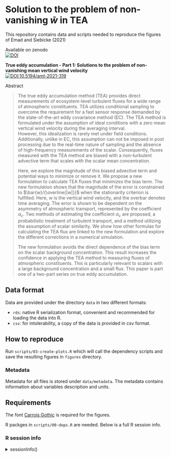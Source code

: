 # Solution to the problem of non-vanishing $\bar{w}$ in TEA

This repository contains data and scripts needed to reproduce the figures of
Emad and Siebicke (2021)

Available on zenodo  
[![DOI](https://zenodo.org/badge/532369737.svg)](https://zenodo.org/badge/latestdoi/532369737)



**True eddy accumulation - Part 1: Solutions to the problem of non-vanishing mean vertical wind velocity**  
 [![DOI:10.5194/amt-2021-319](https://img.shields.io/badge/doi-10.5194%2Famt--2021--319-blue)](https://doi.org/10.5194/amt-2021-319)
 
 Abstract

> The true eddy accumulation method (TEA) provides direct measurements of
> ecosystem-level turbulent fluxes for a wide range of atmospheric constituents. 
> TEA utilizes conditional sampling to overcome the requirement for a fast sensor
> response demanded by the state-of-the-art eddy covariance method (EC).
> The TEA method is formulated under the assumption of ideal conditions with a
> zero mean vertical wind velocity during the averaging interval.  
> However, this idealization is rarely met under field conditions.  
> Additionally, unlike in EC, this assumption can not be imposed in post
> processing due to the real-time nature of sampling and the absence of
> high-frequency measurements of the scalar.
> Consequently, fluxes measured with the TEA method are biased with a
> non-turbulent advective term that scales with the scalar mean concentration.
> 
> Here, we explore the magnitude of this biased advective term and potential ways
> to minimize or remove it.
> We propose a new formulation to calculate TEA fluxes that minimizes the bias term.
> The new formulation shows that the magnitude of the error is constrained to
> $\bar{w}/{\overline{|w|}}$ when the stationarity criterion is fulfilled.
> Here, $w$ is the vertical wind velocity, and the overbar denotes time averaging. 
> The error is shown to be dependent on the asymmetry of atmospheric transport,
> represented by the coefficient $\alpha_{c}$.
> Two methods of estimating the coefficient $\alpha_{c}$ are proposed, a
> probabilistic treatment of turbulent transport, and a method utilizing the
> assumption of scalar similarity.
> We show how other formulas for calculating the TEA flux are linked to the new
> formulation and explore the different corrections in a numerical simulation.
> 
> The new formulation avoids the direct dependence of the bias term on the scalar
> background concentration.
> This result increases the confidence in applying the TEA method to measuring
> fluxes of atmospheric constituents. 
> This is particularly relevant to scalars with a large background concentration
> and a small flux.
> This paper is part one of a two-part series on true eddy accumulation. 

 
## Data format
Data are provided under the directory `data` in two different formats:
- `rds`: native R serialization format, convenient and recommended for loading the data
  into R.
- `csv`: for intolerability, a copy of the data is provided in csv format.

## How to reproduce
Run `scripts/03-create-plots.R` which will call the dependency scripts and
save the resulting figures in `figures` directory.
 
### Metadata
Metadata for all files is stored under `data/metadata`.
The metadata contains information about variables description and units.

## Requirements

The font [Carrois Gothic](https://fonts.google.com/specimen/Carrois+Gothic) is
required for the figures.

R packges in `scripts/00-deps.R` are needed.
Below is a full R session info.

### R session info
<details>
   <summary>sessionInfo()</summary>
 
   ```R
   > sessionInfo()
     R version 4.2.1 (2022-06-23)
     Platform: x86_64-pc-linux-gnu (64-bit)
     Running under: Manjaro Linux
     
     Matrix products: default
     BLAS/LAPACK: /opt/intel/oneapi/mkl/2022.1.0/lib/intel64/libmkl_gf_lp64.so.2
     
     locale:
      [1] LC_CTYPE=en_US.UTF-8       LC_NUMERIC=C               LC_TIME=de_DE.UTF-8       
      [4] LC_COLLATE=en_US.UTF-8     LC_MONETARY=de_DE.UTF-8    LC_MESSAGES=en_US.UTF-8   
      [7] LC_PAPER=de_DE.UTF-8       LC_NAME=C                  LC_ADDRESS=C              
     [10] LC_TELEPHONE=C             LC_MEASUREMENT=de_DE.UTF-8 LC_IDENTIFICATION=C       
     
     attached base packages:
     [1] stats     graphics  grDevices utils     datasets  methods   base     
     
     other attached packages:
     [1] patchwork_1.1.1   latex2exp_0.9.4   lubridate_1.8.0   lmodel2_1.7-3     data.table_1.14.2
     [6] ggplot2_3.3.6     nvimcom_0.9-132   colorout_1.2-2   
     
     loaded via a namespace (and not attached):
      [1] magrittr_2.0.3   tidyselect_1.1.2 munsell_0.5.0    colorspace_2.0-3 R6_2.5.1        
      [6] rlang_1.0.4      fansi_1.0.3      stringr_1.4.0    dplyr_1.0.9      tools_4.2.1     
     [11] grid_4.2.1       gtable_0.3.0     utf8_1.2.2       cli_3.3.0        DBI_1.1.3       
     [16] withr_2.5.0      digest_0.6.29    assertthat_0.2.1 tibble_3.1.8     lifecycle_1.0.1 
     [21] farver_2.1.1     purrr_0.3.4      vctrs_0.4.1      glue_1.6.2       labeling_0.4.2  
     [26] stringi_1.7.8    compiler_4.2.1   pillar_1.8.0     generics_0.1.3   scales_1.2.0    
     [31] pkgconfig_2.0.3 
 ```
 
</details>



